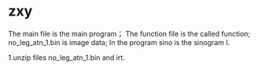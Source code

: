 # zxy
The main file is the main program；
The function file is the called function;
no_leg_atn_1.bin is image data;
In the program sino is the sinogram I.

1.unzip files no_leg_atn_1.bin and irt.
